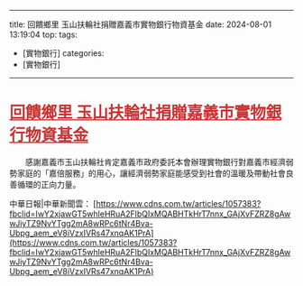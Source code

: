 ---
title: 回饋鄉里 玉山扶輪社捐贈嘉義市實物銀行物資基金 
date: 2024-08-01 13:19:04
top:
tags:
- [實物銀行]
categories:
- [實物銀行]
---------------------------------------------
# **<a href="#" style="color: #ca3333;">回饋鄉里 玉山扶輪社捐贈嘉義市實物銀行物資基金</a>**
  
 　　感謝嘉義市玉山扶輪社肯定嘉義市政府委託本會辦理實物銀行對嘉義市經濟弱勢家庭的「嘉倍服務」的用心，讓經濟弱勢家庭能感受到社會的溫暖及帶動社會良善循環的正向力量。 
  

中華日報|中華新聞雲：  [https://www.cdns.com.tw/articles/1057383?fbclid=IwY2xjawGT5whleHRuA2FlbQIxMQABHTkHrT7nnx_GAjXvFZRZ8gAwwJiyTZ9NvYTgg2mA8wRPc6tNr4Bva-Ubpg_aem_eV8iVzxIVRs47xnqAK1PrA](https://www.cdns.com.tw/articles/1057383?fbclid=IwY2xjawGT5whleHRuA2FlbQIxMQABHTkHrT7nnx_GAjXvFZRZ8gAwwJiyTZ9NvYTgg2mA8wRPc6tNr4Bva-Ubpg_aem_eV8iVzxIVRs47xnqAK1PrA)
<!--more-->
